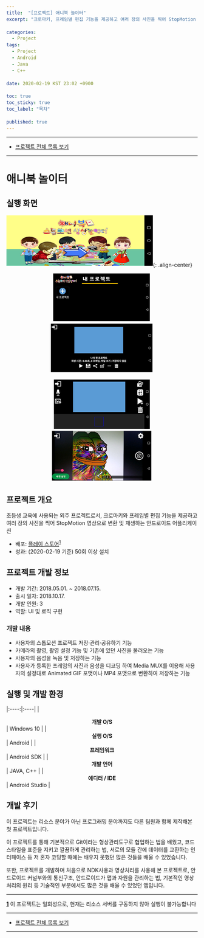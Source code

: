```yaml
---
title:  "[프로젝트] 애니북 놀이터"
excerpt: "크로마키, 프레임별 편집 기능을 제공하고 여러 장의 사진을 찍어 StopMotion 영상으로 변환 및 재생하는 안드로이드 어플리케이션"

categories:
  - Project
tags:
  - Project
  - Android
  - Java
  - C++

date: 2020-02-19 KST 23:02 +0900

toc: true
toc_sticky: true
toc_label: "목차"

published: true
---
```


- - -

 - [프로젝트 전체 목록 보기](/projects)

- - -

# 애니북 놀이터

## 실행 화면

![](/assets/images/posts/projects/edu-motion/splash.png){: .align-center}

<p align="center">
  <img src="/assets/images/posts/projects/edu-motion/project.png"/>
  <img src="/assets/images/posts/projects/edu-motion/detail.png"/>
</p>

<p align="center">
  <img src="/assets/images/posts/projects/edu-motion/manage.png"/>
  <img src="/assets/images/posts/projects/edu-motion/camera.png"/>
</p>

## 프로젝트 개요

초등생 교육에 사용되는 외주 프로젝트로서, 크로마키와 프레임별 편집 기능을 제공하고 여러 장의 사진을 찍어 StopMotion 영상으로 변환 및 재생하는 안드로이드 어플리케이션 

 - 배포: [플레이 스토어](https://play.google.com/store/apps/details?id=in74mz.edumotion)<sup id="tupleH">[1](#tupleT)</sup>
 - 성과: (2020-02-19 기준) 50회 이상 설치

## 프로젝트 개발 정보

 - 개발 기간: 2018.05.01. ~ 2018.07.15.
 - 출시 일자: 2018.10.17.
 - 개발 인원: 3
 - 역할: UI 및 로직 구현

### 개발 내용

 - 사용자의 스톱모션 프로젝트 저장·관리·공유하기 기능
 - 카메라의 촬영, 촬영 설정 기능 및 기존에 있던 사진을 불러오는 기능
 - 사용자의 음성을 녹음 및 저장하는 기능
 - 사용자가 등록한 프레임의 사진과 음성을 디코딩 하여 Media MUX를 이용해 사용자의 설정대로 Animated GIF 포맷이나 MP4 포맷으로 변환하여 저장하는 기능

## 실행 및 개발 환경

|:----:|:----|
| **<center>개발 O/S</center>** | Windows 10 |
| **<center>실행 O/S</center>** | Android |
| **<center>프레임워크</center>** | Android SDK |
| **<center>개발 언어</center>** | JAVA, C++ |
| **<center>에디터 / IDE</center>** | Android Studio |

## 개발 후기

이 프로젝트는 리소스 분야가 아닌 프로그래밍 분야까지도 다른 팀원과 함께 제작해본 첫 프로젝트입니다. 

이 프로젝트를 통해 기본적으로 Git이라는 형상관리도구로 협업하는 법을 배웠고, 코드 스타일을 표준을 지키고 깔끔하게 관리하는 법, 서로의 모듈 간에 데이터를 교환하는 인터페이스 등 저 혼자 코딩할 때에는 배우지 못했던 많은 것들을 배울 수 있었습니다. 

또한, 프로젝트를 개발하며 처음으로 NDK사용과 영상처리를 사용해 본 프로젝트로, 안드로이드 커널부와의 통신구조, 안드로이드가 앱과 자원을 관리하는 법, 기본적인 영상처리의 원리 등 기술적인 부분에서도 많은 것을 배울 수 있었던 앱입니다.

- - - 

<b id="tupleT">[1](#tupleH)</b> 이 프로젝트는 일회성으로, 현재는 리소스 서버를 구동하지 않아 실행이 불가능합니다

- - -

 - [프로젝트 전체 목록 보기](/projects)

- - -